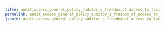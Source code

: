```yaml
---
title: audit_access_general_policy_auditor_s_freedom_of_access_to_facility_grounds_workers_production_areas
permalink: audit_access_general_policy_auditor_s_freedom_of_access_to_facility_grounds_workers_production_areas.html
jsonid: audit_access_general_policy_auditor_s_freedom_of_access_to_facility_grounds_workers_production_areas
---
```

